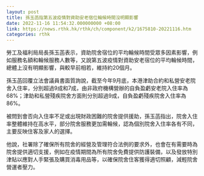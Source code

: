 ```yaml
---
layout: post
title: 孫玉菡指第五波疫情對資助安老宿位輪候時間沒明顯影響
date: 2022-11-16 11:54:32.000000000 +08:00
link: https://news.rthk.hk/rthk/ch/component/k2/1675810-20221116.htm
categories: rthk
---
```


勞工及福利局局長孫玉菡表示，資助院舍宿位的平均輪候時間受眾多因素影響，例如服務名額和輪候服務人數等，又說第五波疫情對資助安老宿位的平均輪候時間，總體上沒有明顯影響，與較早前相若，維持約20個月。

孫玉菡回覆立法會議員書面質詢說，截至今年9月底，本港津助合約和私營安老院舍入住率，分別超過9成和7成，由非政府機構營辦的自負盈虧安老院入住率為68%；津助和私營殘疾院舍方面則分別超過9成，自負盈虧殘疾院舍入住率為86%。

被問到會否向入住率不足或出現財政困難的院舍提供援助，孫玉菡指出，院舍入住率整體維持在高水平，部分院舍服務更加需輪候，認為個別院舍入住率各有不同，主要反映住客及家人的選擇。

他說，社署除了確保所有院舍的經營及管理符合法例的要求外，也會在有需要時為院舍提供適切支援，例如在疫情期間為所有院舍免費提供防護裝備，以及發放特別津貼以應對人手緊張及購買消毒用品等，以確保院舍住客獲得適切照顧，減輕院舍營運者壓力。
